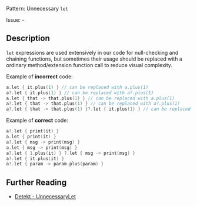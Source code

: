 Pattern: Unnecessary `let`

Issue: -

## Description

`let` expressions are used extensively in our code for null-checking and chaining functions, but sometimes their usage should be replaced with a ordinary method/extension function call to reduce visual complexity.

Example of **incorrect** code:

```kotlin
a.let { it.plus(1) } // can be replaced with a.plus(1)
a?.let { it.plus(1) } // can be replaced with a?.plus(1)
a.let { that -> that.plus(1) } // can be replaced with a.plus(1)
a?.let { that -> that.plus(1) } // can be replaced with a?.plus(1)
a?.let { that -> that.plus(1) }?.let { it.plus(1) } // can be replaced with a?.plus(1)?.plus(1)
```

Example of **correct** code:

```kotlin
a?.let { print(it) }
a.let { print(it) }
a?.let { msg -> print(msg) }
a.let { msg -> print(msg) }
a?.let { 1.plus(it) } ?.let { msg -> print(msg) }
a?.let { it.plus(it) }
a?.let { param -> param.plus(param) }
```

## Further Reading

* [Detekt - UnnecessaryLet](https://arturbosch.github.io/detekt/style.html#unnecessarylet)